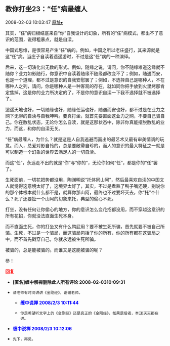 ## 教你打坐23：“任”病最缠人
2008-02-03 10:03:47
[原址▸](http://www.fxgan.com/chan_time/2008_01_06/920.htm)



 其实，“任”病归根结底来自“你”自我设计的幻象，所有的“任”病模式，都出不了意识的范围，说得粗暴点，就是自渎。
 
 中国式思维，是很容易产生“任”病的。例如，中国之所以老庄盛行，其来源就是这“任”病。当庄子自渎着遥遥游时，不过是这“任”病的一种演绎。
 
 后来，这一切演化出无数的形式。例如，随缘之说，请问，你不随缘难道这缘就不随你？业力如影随行，你意识中自渎着随缘不随缘都改变不了；例如，随遇而安，也是一个道理，都不过是意识的自我安慰罢了；例如，不选择自己是哪种人，不在哪种人之列，请问，你是哪种人是一种客观的存在，就如同你把手放到火里烤那肯定焦掉，这是你的业力所决定的了，不是你的意识自渎一下我不选择就不被选择了。
 
 逍遥天地也好，一切随缘也好，随缘任运也好，随遇而安也好，都不过是在业力之网下无聊的自渎与自我呻吟。要真打坐，就首先要直面这业力之网，不要自己骗自己。你在散乱状态，无论你怎么自渎，就是这那状态中，除非你真能摆脱散乱的业力，而这，和你的自渎无关。
 
 “任”病最缠人，为什么？就是这是人自我逃避而画出的最艺术又最有审美情调的玩意。而人，总爱对影自怜的，总是要敝帚自珍的，而人的意识的最大特征之一就是可以制造一个幻象的世界去满足人的一切自渎。
 
 而这“任”，永远走不出的就是“你”与“你的”，无论你如何“任”，都是你的“任”罢了。
 
 生死面前，一切花把势都没用，陶渊明说“托体同山阿”，然后最喜欢自渎的中国文人就觉得这意境太好了，这境界太好了，其实，不过是煮熟了鸭子嘴还硬，别说你的那个体根本就什么都不是，就算你那山阿，最终也不过要坏灭去，你“托”个什么？死了还要扯一个山阿的幻象来托，典型的偷心不死。
 
 打坐，没有任何让你偷心的地方，你的意识怎么变花招都没用，而不穿越这意识的所有花招，你就没法直面生死本身。
 
 而不直面生死，你的打坐又有什么鸭屁用？要不被生死所骗，首先就要不被自己所骗。生死，不过是一个骗局，而这骗局包括了你的所有，你的所有都在这骗局之中，而不首先戳穿自己，你就永远被生死所骗。
 
 被骗的，总是能被骗的。而谁又是这能被骗的呢？
 
 参！





<font color='red'>**回复**</font>


- **[匿名]缠中解禅删除此人所有评论 2008-02-0310:09:31**
- ```
  请老师有时间讲讲《金刚经》，谢谢老师。
  ```
   - <font color='blue'>**缠中说禅 2008/2/3 10:11:44**</font>
   - ```
     你是希望听文字上的《金刚经》还是真正的《金刚经》，如果是后者，本ID天天都在讲。
     ```
- <font color='blue'>**缠中说禅 2008/2/3 10:12:06**</font>
- ```
  先下，再见。
  ```
